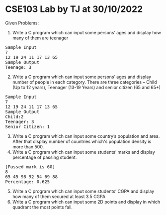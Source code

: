 # CSE103 Lab by TJ at 30/10/2022

Given Problems:

1. Write a C program which can input some persons’ ages and display how many of them are teenager
<pre>Sample Input
7
12 19 24 11 17 13 65
Sample Output
Teenage: 3</pre>
2. Write a C program which can input some persons’ ages and display number of people in each category. There are three categories – Child (Up to 12 years), Teenager (13-19 Years) and senior citizen (65 and 65+)
<pre>Sample Input
7
12 19 24 11 17 13 65
Sample Output
Child:2
Teenager: 3
Senior Citizen: 1</pre>
3. Write a C program which can input some country’s population and area. After that display number of countries which&#39;s population density is more than 500.
4. Write a C program which can input some students’ marks and display percentage of passing student.
<pre>[Passed mark is 60]
8
65 45 98 92 54 69 88
Percentage: 0.625</pre>
5. Write a C program which can input some students’ CGPA and display how many of them secured at least 3.5 CGPA
6. Write a C program which can input some 2D points and display in which quadrant the most points fall.
